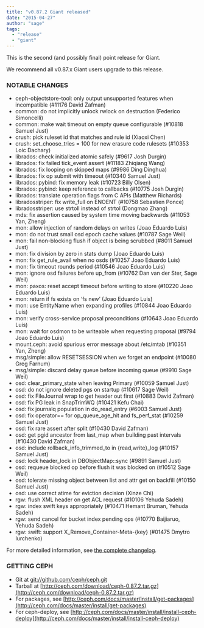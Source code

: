 ```yaml
---
title: "v0.87.2 Giant released"
date: "2015-04-27"
author: "sage"
tags:
  - "release"
  - "giant"
---
```


This is the second (and possibly final) point release for Giant.

We recommend all v0.87.x Giant users upgrade to this release.

### NOTABLE CHANGES

- ceph-objectstore-tool: only output unsupported features when incompatible (#11176 David Zafman)
- common: do not implicitly unlock rwlock on destruction (Federico Simoncelli)
- common: make wait timeout on empty queue configurable (#10818 Samuel Just)
- crush: pick ruleset id that matches and rule id (Xiaoxi Chen)
- crush: set\_choose\_tries = 100 for new erasure code rulesets (#10353 Loic Dachary)
- librados: check initialized atomic safely (#9617 Josh Durgin)
- librados: fix failed tick\_event assert (#11183 Zhiqiang Wang)
- librados: fix looping on skipped maps (#9986 Ding Dinghua)
- librados: fix op submit with timeout (#10340 Samuel Just)
- librados: pybind: fix memory leak (#10723 Billy Olsen)
- librados: pybind: keep reference to callbacks (#10775 Josh Durgin)
- librados: translate operation flags from C APIs (Matthew Richards)
- libradosstriper: fix write\_full on ENOENT (#10758 Sebastien Ponce)
- libradosstriper: use strtoll instead of strtol (Dongmao Zhang)
- mds: fix assertion caused by system time moving backwards (#11053 Yan, Zheng)
- mon: allow injection of random delays on writes (Joao Eduardo Luis)
- mon: do not trust small osd epoch cache values (#10787 Sage Weil)
- mon: fail non-blocking flush if object is being scrubbed (#8011 Samuel Just)
- mon: fix division by zero in stats dump (Joao Eduardo Luis)
- mon: fix get\_rule\_avail when no osds (#10257 Joao Eduardo Luis)
- mon: fix timeout rounds period (#10546 Joao Eduardo Luis)
- mon: ignore osd failures before up\_from (#10762 Dan van der Ster, Sage Weil)
- mon: paxos: reset accept timeout before writing to store (#10220 Joao Eduardo Luis)
- mon: return if fs exists on ‘fs new’ (Joao Eduardo Luis)
- mon: use EntityName when expanding profiles (#10844 Joao Eduardo Luis)
- mon: verify cross-service proposal preconditions (#10643 Joao Eduardo Luis)
- mon: wait for osdmon to be writeable when requesting proposal (#9794 Joao Eduardo Luis)
- mount.ceph: avoid spurious error message about /etc/mtab (#10351 Yan, Zheng)
- msg/simple: allow RESETSESSION when we forget an endpoint (#10080 Greg Farnum)
- msg/simple: discard delay queue before incoming queue (#9910 Sage Weil)
- osd: clear\_primary\_state when leaving Primary (#10059 Samuel Just)
- osd: do not ignore deleted pgs on startup (#10617 Sage Weil)
- osd: fix FileJournal wrap to get header out first (#10883 David Zafman)
- osd: fix PG leak in SnapTrimWQ (#10421 Kefu Chai)
- osd: fix journalq population in do\_read\_entry (#6003 Samuel Just)
- osd: fix operator== for op\_queue\_age\_hit and fs\_perf\_stat (#10259 Samuel Just)
- osd: fix rare assert after split (#10430 David Zafman)
- osd: get pgid ancestor from last\_map when building past intervals (#10430 David Zafman)
- osd: include rollback\_info\_trimmed\_to in {read,write}\_log (#10157 Samuel Just)
- osd: lock header\_lock in DBObjectMap::sync (#9891 Samuel Just)
- osd: requeue blocked op before flush it was blocked on (#10512 Sage Weil)
- osd: tolerate missing object between list and attr get on backfill (#10150 Samuel Just)
- osd: use correct atime for eviction decision (Xinze Chi)
- rgw: flush XML header on get ACL request (#10106 Yehuda Sadeh)
- rgw: index swift keys appropriately (#10471 Hemant Bruman, Yehuda Sadeh)
- rgw: send cancel for bucket index pending ops (#10770 Baijiaruo, Yehuda Sadeh)
- rgw: swift: support X\_Remove\_Container-Meta-{key} (#01475 Dmytro Iurchenko)

For more detailed information, see [the complete changelog](http://docs.ceph.com/docs/master/_downloads/v0.87.2.txt).

### GETTING CEPH

- Git at [git://github.com/ceph/ceph.git](http://github.com/ceph/ceph)
- Tarball at [http://ceph.com/download/ceph-0.87.2.tar.gz](http://ceph.com/download/ceph-0.87.2.tar.gz)
- For packages, see [http://ceph.com/docs/master/install/get-packages](http://ceph.com/docs/master/install/get-packages)
- For ceph-deploy, see [http://ceph.com/docs/master/install/install-ceph-deploy](http://ceph.com/docs/master/install/install-ceph-deploy)
